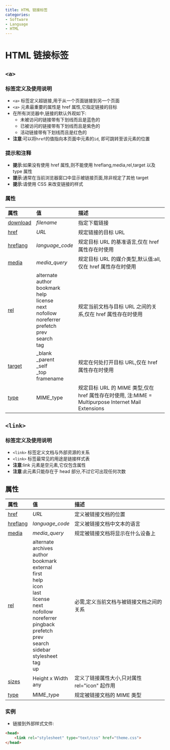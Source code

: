 ```yaml
---
title: HTML 链接标签
categories:
- Software
- Language
- HTML
---
```

# HTML 链接标签

## `<a>`

### 标签定义及使用说明

- `<a>` 标签定义超链接,用于从一个页面链接到另一个页面
- `<a>` 元素最重要的属性是 href 属性,它指定链接的目标
- 在所有浏览器中,链接的默认外观如下:
    - 未被访问的链接带有下划线而且是蓝色的
    - 已被访问的链接带有下划线而且是紫色的
    - 活动链接带有下划线而且是红色的
- **注意**:可以将`href`的值指向本页面中元素的`id`, 即可跳转至该元素的位置

### 提示和注释

- **提示**:如果没有使用 href 属性,则不能使用 hreflang,media,rel,target 以及 type 属性
- **提示**:通常在当前浏览器窗口中显示被链接页面,除非规定了其他 target
- **提示**:请使用 CSS 来改变链接的样式

### 属性

| 属性                                                        | 值                                                           | 描述                                                         |
| :---------------------------------------------------------- | :----------------------------------------------------------- | :----------------------------------------------------------- |
| [download](https://www.runoob.com/tags/att-a-download.html) | *filename*                                                   | 指定下载链接                                                 |
| [href](https://www.runoob.com/tags/att-a-href.html)         | *URL*                                                        | 规定链接的目标 URL                                           |
| [hreflang](https://www.runoob.com/tags/att-a-hreflang.html) | *language_code*                                              | 规定目标 URL 的基准语言,仅在 href 属性存在时使用             |
| [media](https://www.runoob.com/tags/att-a-media.html)       | *media_query*                                                | 规定目标 URL 的媒介类型,默认值:all,仅在 href 属性存在时使用  |
| [rel](https://www.runoob.com/tags/att-a-rel.html)           | alternate <br>author <br/>bookmark <br/>help <br/>license <br/>next <br/>nofollow <br/>noreferrer <br/>prefetch <br/>prev <br/>search <br/>tag | 规定当前文档与目标 URL 之间的关系,仅在 href 属性存在时使用   |
| [target](https://www.runoob.com/tags/att-a-target.html)     | \_blank <br/>\_parent<br/>\_self <br/>\_top<br/> framename   | 规定在何处打开目标 URL,仅在 href 属性存在时使用              |
| [type](https://www.runoob.com/tags/att-a-type.html)         | MIME_type                                                    | 规定目标 URL 的 MIME 类型,仅在 href 属性存在时使用, 注:MIME = Multipurpose Internet Mail Extensions |

## `<link>`

### 标签定义及使用说明

- `<link>` 标签定义文档与外部资源的关系
- `<link>` 标签最常见的用途是链接样式表
- **注意**:link 元素是空元素,它仅包含属性
- **注意**:此元素只能存在于 head 部分,不过它可出现任何次数

## 属性

| 属性                                                         | 值                                                           | 描述                                          |
| :----------------------------------------------------------- | :----------------------------------------------------------- | :-------------------------------------------- |
| [href](https://www.runoob.com/tags/att-link-href.html)       | *URL*                                                        | 定义被链接文档的位置                          |
| [hreflang](https://www.runoob.com/tags/att-link-hreflang.html) | *language_code*                                              | 定义被链接文档中文本的语言                    |
| [media](https://www.runoob.com/tags/att-link-media.html)     | *media_query*                                                | 规定被链接文档将显示在什么设备上              |
| [rel](https://www.runoob.com/tags/att-link-rel.html)         | alternate <br>archives <br/>author <br/>bookmark <br/>external <br/>first <br/>help <br/>icon <br/>last <br/>license <br/>next <br/>nofollow <br/>noreferrer <br/>pingback <br/>prefetch <br/>prev <br/>search <br/>sidebar <br/>stylesheet <br/>tag <br/>up | 必需,定义当前文档与被链接文档之间的关系       |
| [sizes](https://www.runoob.com/tags/att-link-sizes.html)     | Height x Width <br>any                                       | 定义了链接属性大小,只对属性 rel="icon" 起作用 |
| [type](https://www.runoob.com/tags/att-link-type.html)       | MIME_type                                                    | 规定被链接文档的 MIME 类型                    |

### 实例

- 链接到外部样式文件:

```html
<head>
	<link rel="stylesheet" type="text/css" href="theme.css">
</head>
```
